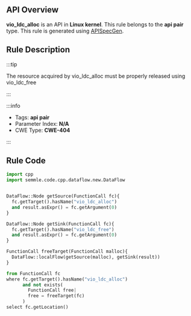 ---
---


## API Overview
**vio_ldc_alloc** is an API in **Linux kernel**. This rule belongs to the **api pair** type. This rule is generated using [APISpecGen](../../tools/APISpecGen).
## Rule Description

:::tip

The resource acquired by vio_ldc_alloc must be properly released using vio_ldc_free

:::

:::info

- Tags: **api pair**
- Parameter Index: **N/A**
- CWE Type: **CWE-404**

:::

## Rule Code
```python
import cpp
import semmle.code.cpp.dataflow.new.DataFlow


DataFlow::Node getSource(FunctionCall fc){
  fc.getTarget().hasName("vio_ldc_alloc")
  and result.asExpr() = fc.getArgument(0)
}

DataFlow::Node getSink(FunctionCall fc){
  fc.getTarget().hasName("vio_ldc_free")
  and result.asExpr() = fc.getArgument(0)
}

FunctionCall freeTarget(FunctionCall malloc){
  DataFlow::localFlow(getSource(malloc), getSink(result))
}

from FunctionCall fc
where fc.getTarget().hasName("vio_ldc_alloc")
      and not exists(
        FunctionCall free| 
        free = freeTarget(fc)
      )
select fc.getLocation()

    
```